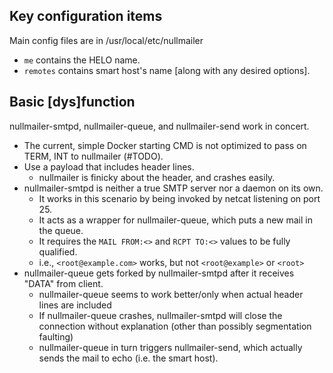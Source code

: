 ## Key configuration items

Main config files are in /usr/local/etc/nullmailer
- `me` contains the HELO name.
- `remotes` contains smart host's name [along with any desired options].

## Basic [dys]function

nullmailer-smtpd, nullmailer-queue, and nullmailer-send work in concert.
- The current, simple Docker starting CMD is not optimized to pass on TERM, INT to nullmailer (#TODO).
- Use a payload that includes header lines.
  - nullmailer is finicky about the header, and crashes easily.
- nullmailer-smtpd is neither a true SMTP server nor a daemon on its own.
  - It works in this scenario by being invoked by netcat listening on port 25.
  - It acts as a wrapper for nullmailer-queue, which puts a new mail in the queue.
  - It requires the `MAIL FROM:<>` and `RCPT TO:<>` values to be fully qualified.
  - i.e., `<root@example.com>` works, but not `<root@example>` or `<root>`
- nullmailer-queue gets forked by nullmailer-smtpd after it receives "DATA" from client.
  - nullmailer-queue seems to work better/only when actual header lines are included
  - If nullmailer-queue crashes, nullmailer-smtpd will close the connection without explanation (other than possibly segmentation faulting)
  - nullmailer-queue in turn triggers nullmailer-send, which actually sends the mail to echo (i.e. the smart host).

